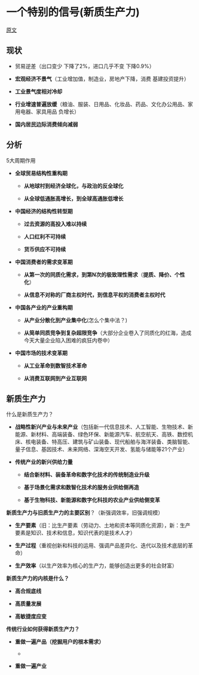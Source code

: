 # 一个特别的信号(新质生产力)

[原文](https://36kr.com/p/2992452832472072)

## 现状

* 贸易逆差（出口变少 下降了2%，进口几乎不变  下降0.9%）

* **宏观经济不景气**（工业增加值，制造业，房地产下降，消费 基建投资提升）

* **工业景气度相对冷却**

* **行业增速普遍放缓**（粮油、服装、日用品、化妆品、药品、文化办公用品、家用电器、家具用品 负增长）

* **国内居民边际消费倾向减弱**



## 分析

5大周期作用

* **全球贸易结构性重构期**
  
  * **从地球村到经济全球化，与政治的反全球化**
  
  * **从全球低通胀高增长，到全球高通胀低增长**

* **中国经济的结构性转型期**
  
  * **过去资源的高投入难以持续**
  
  * **人口红利不可持续**
  
  * **货币供应不可持续**

* **中国消费者的需求变革期**
  
  * **从第一次的同质化需求，到第N次的极致理性需求**（**提质、降价、个性化**）
  
  * **从信息不对称的厂商主权时代，到信息平权的消费者主权时代**

* **中国各产业的产业重构期**
  
  * **从产业分散化到产业集中化**(怎么个集中法？)
  
  * **从简单同质竞争到复杂超限竞争**（大部分企业卷入了同质化的红海，造成今天大量企业陷入困难的疯狂内卷中）

* **中国市场的技术变革期**
  
  * **从工业革命到数智技术革命**
  
  * **从消费互联网到产业互联网**



## 新质生产力

什么是新质生产力？

* **战略性新兴产业与未来产业**（包括新一代信息技术、人工智能、生物技术、新能源、新材料、高端装备、绿色环保、新能源汽车、航空航天、高铁、数控机床、核电装备、特高压、建筑与矿山装备、现代船舶与海洋装备、类脑智能、量子信息、基因技术、未来网络、深海空天开发、氢能与储能等21个产业）

* **传统产业的新兴供给力量**
  
  * **结合新材料、装备革命和数字化技术的传统制造业升级**
  
  * **基于场景化需求和数智化技术的服务业供给侧再造**
  
  * **基于生物科技、新能源和数字化科技的农业产业供给侧变革**



**新质生产力与旧质生产力的主要区别**？（新强调效率，旧强调规模）

* **生产要素**（旧：比生产要素（劳动力、土地和资本等同质化资源），新：生产要素是知识、技术和信息，知识代表的是技术人才）

* **生产过程**（重视创新和科技的运用、强调产品差异化、迭代以及技术底层的革命）

* **生产效率**（以生产效率为核心的生产力，能够创造出更多的社会财富）



**新质生产力的内核是什么？**

* **高合规底线**

* **高质量发展**

* **高敏捷度应变**





**传统行业如何获得新质生产力？**

* **重做一遍产品（**挖掘用户的根本需求**）**
  
  * 

* **重做一遍产业**

## 
